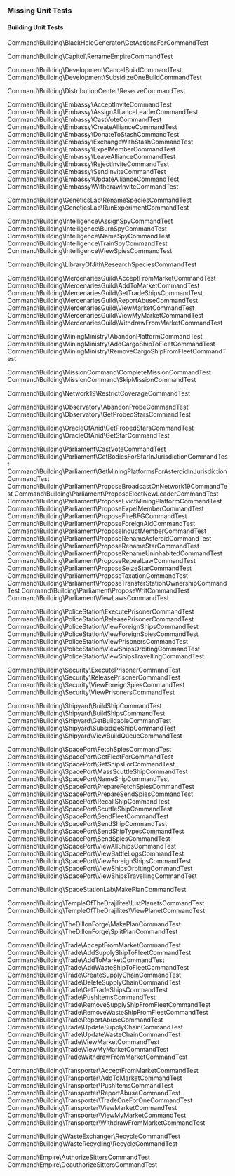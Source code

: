 

### Missing Unit Tests

#### Building Unit Tests

Command\Building\BlackHoleGenerator\GetActionsForCommandTest

Command\Building\Capitol\RenameEmpireCommandTest

Command\Building\Development\CancelBuildCommandTest
Command\Building\Development\SubsidizeOneBuildCommandTest

Command\Building\DistributionCenter\ReserveCommandTest

Command\Building\Embassy\AcceptInviteCommandTest
Command\Building\Embassy\AssignAllianceLeaderCommandTest
Command\Building\Embassy\CastVoteCommandTest
Command\Building\Embassy\CreateAllianceCommandTest
Command\Building\Embassy\DonateToStashCommandTest
Command\Building\Embassy\ExchangeWithStashCommandTest
Command\Building\Embassy\ExpelMemberCommandTest
Command\Building\Embassy\LeaveAllianceCommandTest
Command\Building\Embassy\RejectInviteCommandTest
Command\Building\Embassy\SendInviteCommandTest
Command\Building\Embassy\UpdateAllianceCommandTest
Command\Building\Embassy\WithdrawInviteCommandTest

Command\Building\GeneticsLab\RenameSpeciesCommandTest
Command\Building\GeneticsLab\RunExperimentCommandTest

Command\Building\Intelligence\AssignSpyCommandTest
Command\Building\Intelligence\BurnSpyCommandTest
Command\Building\Intelligence\NameSpyCommandTest
Command\Building\Intelligence\TrainSpyCommandTest
Command\Building\Intelligence\ViewSpiesCommandTest

Command\Building\LibraryOfJith\ResearchSpeciesCommandTest

Command\Building\MercenariesGuild\AcceptFromMarketCommandTest
Command\Building\MercenariesGuild\AddToMarketCommandTest
Command\Building\MercenariesGuild\GetTradeShipsCommandTest
Command\Building\MercenariesGuild\ReportAbuseCommandTest
Command\Building\MercenariesGuild\ViewMarketCommandTest
Command\Building\MercenariesGuild\ViewMyMarketCommandTest
Command\Building\MercenariesGuild\WithdrawFromMarketCommandTest

Command\Building\MiningMinistry\AbandonPlatformCommandTest
Command\Building\MiningMinistry\AddCargoShipToFleetCommandTest
Command\Building\MiningMinistry\RemoveCargoShipFromFleetCommandTest

Command\Building\MissionCommand\CompleteMissionCommandTest
Command\Building\MissionCommand\SkipMissionCommandTest

Command\Building\Network19\RestrictCoverageCommandTest

Command\Building\Observatory\AbandonProbeCommandTest
Command\Building\Observatory\GetProbedStarsCommandTest

Command\Building\OracleOfAnid\GetProbedStarsCommandTest
Command\Building\OracleOfAnid\GetStarCommandTest

Command\Building\Parliament\CastVoteCommandTest
Command\Building\Parliament\GetBodiesForStarInJurisdictionCommandTest
Command\Building\Parliament\GetMiningPlatformsForAsteroidInJurisdictionCommandTest
Command\Building\Parliament\ProposeBroadcastOnNetwork19CommandTest
Command\Building\Parliament\ProposeElectNewLeaderCommandTest
Command\Building\Parliament\ProposeEvictMiningPlatformCommandTest
Command\Building\Parliament\ProposeExpelMemberCommandTest
Command\Building\Parliament\ProposeFireBFGCommandTest
Command\Building\Parliament\ProposeForeignAidCommandTest
Command\Building\Parliament\ProposeInductMemberCommandTest
Command\Building\Parliament\ProposeRenameAsteroidCommandTest
Command\Building\Parliament\ProposeRenameStarCommandTest
Command\Building\Parliament\ProposeRenameUninhabitedCommandTest
Command\Building\Parliament\ProposeRepealLawCommandTest
Command\Building\Parliament\ProposeSeizeStarCommandTest
Command\Building\Parliament\ProposeTaxationCommandTest
Command\Building\Parliament\ProposeTransferStationOwnershipCommandTest
Command\Building\Parliament\ProposeWritCommandTest
Command\Building\Parliament\ViewLawsCommandTest

Command\Building\PoliceStation\ExecutePrisonerCommandTest
Command\Building\PoliceStation\ReleasePrisonerCommandTest
Command\Building\PoliceStation\ViewForeignShipsCommandTest
Command\Building\PoliceStation\ViewForeignSpiesCommandTest
Command\Building\PoliceStation\ViewPrisonersCommandTest
Command\Building\PoliceStation\ViewShipsOrbitingCommandTest
Command\Building\PoliceStation\ViewShipsTravellingCommandTest

Command\Building\Security\ExecutePrisonerCommandTest
Command\Building\Security\ReleasePrisonerCommandTest
Command\Building\Security\ViewForeignSpiesCommandTest
Command\Building\Security\ViewPrisonersCommandTest

Command\Building\Shipyard\BuildShipCommandTest
Command\Building\Shipyard\BuildShipsCommandTest
Command\Building\Shipyard\GetBuildableCommandTest
Command\Building\Shipyard\SubsidizeShipCommandTest
Command\Building\Shipyard\ViewBuildQueueCommandTest

Command\Building\SpacePort\FetchSpiesCommandTest
Command\Building\SpacePort\GetFleetForCommandTest
Command\Building\SpacePort\GetShipsForCommandTest
Command\Building\SpacePort\MassScuttleShipCommandTest
Command\Building\SpacePort\NameShipCommandTest
Command\Building\SpacePort\PrepareFetchSpiesCommandTest
Command\Building\SpacePort\PrepareSendSpiesCommandTest
Command\Building\SpacePort\RecallShipCommandTest
Command\Building\SpacePort\ScuttleShipCommandTest
Command\Building\SpacePort\SendFleetCommandTest
Command\Building\SpacePort\SendShipCommandTest
Command\Building\SpacePort\SendShipTypesCommandTest
Command\Building\SpacePort\SendSpiesCommandTest
Command\Building\SpacePort\ViewAllShipsCommandTest
Command\Building\SpacePort\ViewBattleLogsCommandTest
Command\Building\SpacePort\ViewForeignShipsCommandTest
Command\Building\SpacePort\ViewShipsOrbitingCommandTest
Command\Building\SpacePort\ViewShipsTravellingCommandTest

Command\Building\SpaceStationLab\MakePlanCommandTest

Command\Building\TempleOfTheDrajilites\ListPlanetsCommandTest
Command\Building\TempleOfTheDrajilites\ViewPlanetCommandTest

Command\Building\TheDillonForge\MakePlanCommandTest
Command\Building\TheDillonForge\SplitPlanCommandTest

Command\Building\Trade\AcceptFromMarketCommandTest
Command\Building\Trade\AddSupplyShipToFleetCommandTest
Command\Building\Trade\AddToMarketCommandTest
Command\Building\Trade\AddWasteShipToFleetCommandTest
Command\Building\Trade\CreateSupplyChainCommandTest
Command\Building\Trade\DeleteSupplyChainCommandTest
Command\Building\Trade\GetTradeShipsCommandTest
Command\Building\Trade\PushItemsCommandTest
Command\Building\Trade\RemoveSupplyShipFromFleetCommandTest
Command\Building\Trade\RemoveWasteShipFromFleetCommandTest
Command\Building\Trade\ReportAbuseCommandTest
Command\Building\Trade\UpdateSupplyChainCommandTest
Command\Building\Trade\UpdateWasteChainCommandTest
Command\Building\Trade\ViewMarketCommandTest
Command\Building\Trade\ViewMyMarketCommandTest
Command\Building\Trade\WithdrawFromMarketCommandTest

Command\Building\Transporter\AcceptFromMarketCommandTest
Command\Building\Transporter\AddToMarketCommandTest
Command\Building\Transporter\PushItemsCommandTest
Command\Building\Transporter\ReportAbuseCommandTest
Command\Building\Transporter\TradeOneForOneCommandTest
Command\Building\Transporter\ViewMarketCommandTest
Command\Building\Transporter\ViewMyMarketCommandTest
Command\Building\Transporter\WithdrawFromMarketCommandTest

Command\Building\WasteExchanger\RecycleCommandTest
Command\Building\WasteRecycling\RecycleCommandTest

Command\Empire\AuthorizeSittersCommandTest
Command\Empire\DeauthorizeSittersCommandTest
